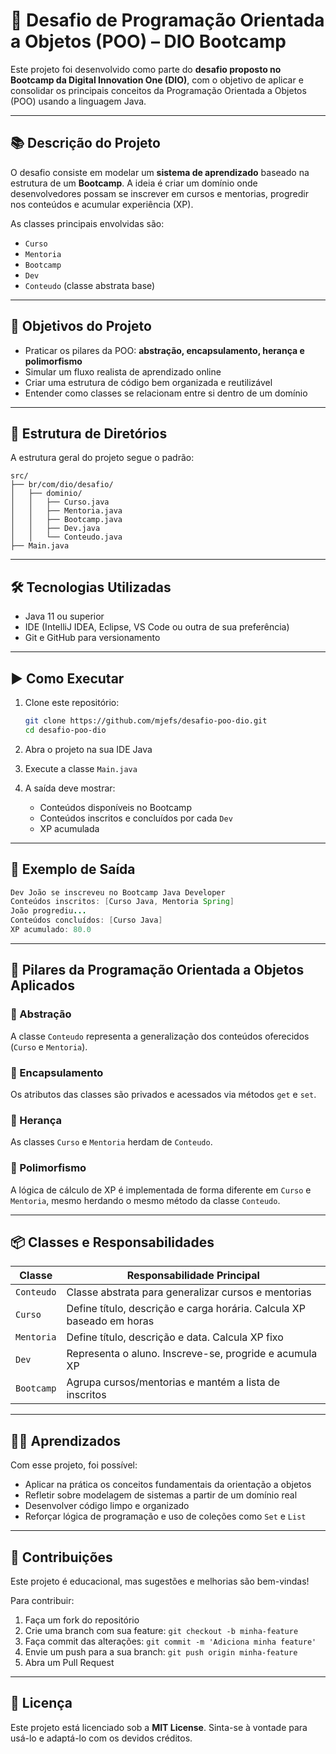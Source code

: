 
# 🧠 Desafio de Programação Orientada a Objetos (POO) – DIO Bootcamp

Este projeto foi desenvolvido como parte do **desafio proposto no Bootcamp da Digital Innovation One (DIO)**, com o objetivo de aplicar e consolidar os principais conceitos da Programação Orientada a Objetos (POO) usando a linguagem Java.

---

## 📚 Descrição do Projeto

O desafio consiste em modelar um **sistema de aprendizado** baseado na estrutura de um **Bootcamp**. A ideia é criar um domínio onde desenvolvedores possam se inscrever em cursos e mentorias, progredir nos conteúdos e acumular experiência (XP).

As classes principais envolvidas são:

- `Curso`
- `Mentoria`
- `Bootcamp`
- `Dev`
- `Conteudo` (classe abstrata base)

---

## 🧩 Objetivos do Projeto

- Praticar os pilares da POO: **abstração, encapsulamento, herança e polimorfismo**
- Simular um fluxo realista de aprendizado online
- Criar uma estrutura de código bem organizada e reutilizável
- Entender como classes se relacionam entre si dentro de um domínio

---

## 🧱 Estrutura de Diretórios

A estrutura geral do projeto segue o padrão:

```
src/
├── br/com/dio/desafio/
│   ├── dominio/
│   │   ├── Curso.java
│   │   ├── Mentoria.java
│   │   ├── Bootcamp.java
│   │   ├── Dev.java
│   │   └── Conteudo.java
├── Main.java
```

---

## 🛠️ Tecnologias Utilizadas

- Java 11 ou superior
- IDE (IntelliJ IDEA, Eclipse, VS Code ou outra de sua preferência)
- Git e GitHub para versionamento

---

## ▶️ Como Executar

1. Clone este repositório:
   ```bash
   git clone https://github.com/mjefs/desafio-poo-dio.git
   cd desafio-poo-dio
   ```

2. Abra o projeto na sua IDE Java

3. Execute a classe `Main.java`

4. A saída deve mostrar:
   - Conteúdos disponíveis no Bootcamp
   - Conteúdos inscritos e concluídos por cada `Dev`
   - XP acumulada

---

## 🧪 Exemplo de Saída

```java
Dev João se inscreveu no Bootcamp Java Developer
Conteúdos inscritos: [Curso Java, Mentoria Spring]
João progrediu...
Conteúdos concluídos: [Curso Java]
XP acumulado: 80.0
```

---

## 🧠 Pilares da Programação Orientada a Objetos Aplicados

### 🔷 Abstração
A classe `Conteudo` representa a generalização dos conteúdos oferecidos (`Curso` e `Mentoria`).

### 🔷 Encapsulamento
Os atributos das classes são privados e acessados via métodos `get` e `set`.

### 🔷 Herança
As classes `Curso` e `Mentoria` herdam de `Conteudo`.

### 🔷 Polimorfismo
A lógica de cálculo de XP é implementada de forma diferente em `Curso` e `Mentoria`, mesmo herdando o mesmo método da classe `Conteudo`.

---

## 📦 Classes e Responsabilidades

| Classe      | Responsabilidade Principal                                        |
|-------------|-------------------------------------------------------------------|
| `Conteudo`  | Classe abstrata para generalizar cursos e mentorias              |
| `Curso`     | Define título, descrição e carga horária. Calcula XP baseado em horas |
| `Mentoria`  | Define título, descrição e data. Calcula XP fixo                 |
| `Dev`       | Representa o aluno. Inscreve-se, progride e acumula XP           |
| `Bootcamp`  | Agrupa cursos/mentorias e mantém a lista de inscritos            |

---

## 🧑‍💻 Aprendizados

Com esse projeto, foi possível:

- Aplicar na prática os conceitos fundamentais da orientação a objetos
- Refletir sobre modelagem de sistemas a partir de um domínio real
- Desenvolver código limpo e organizado
- Reforçar lógica de programação e uso de coleções como `Set` e `List`

---

## 🤝 Contribuições

Este projeto é educacional, mas sugestões e melhorias são bem-vindas!

Para contribuir:

1. Faça um fork do repositório
2. Crie uma branch com sua feature: `git checkout -b minha-feature`
3. Faça commit das alterações: `git commit -m 'Adiciona minha feature'`
4. Envie um push para a sua branch: `git push origin minha-feature`
5. Abra um Pull Request

---

## 📄 Licença

Este projeto está licenciado sob a **MIT License**. Sinta-se à vontade para usá-lo e adaptá-lo com os devidos créditos.
